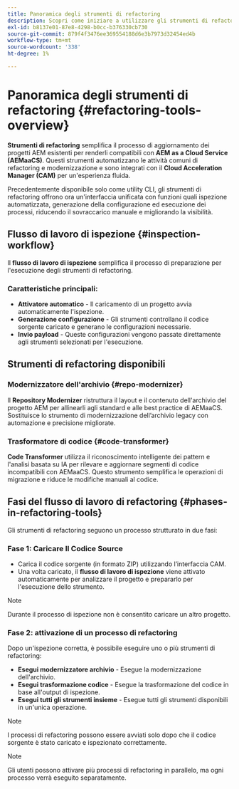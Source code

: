 ```yaml
---
title: Panoramica degli strumenti di refactoring
description: Scopri come iniziare a utilizzare gli strumenti di refactoring di AEM
exl-id: b8137e01-87e8-4298-b0cc-b376330cb730
source-git-commit: 879f4f3476ee369554188d6e3b7973d32454ed4b
workflow-type: tm+mt
source-wordcount: '338'
ht-degree: 1%

---
```


<!-- Alexandru: temporarily commeting this out, since it breaks validation

>[!CONTEXTUALHELP]
>id="aemcloud_rs_overview"
>title="Overview"
>abstract="Refactoring Tools is a solution developed by Adobe to help refactor existing AEM projects for compatibility with AEM as a Cloud Service. The tools are executed via Cloud Acceleration Manager (CAM) and automate key modernization tasks."
>additional-url="https://experienceleague.adobe.com/docs/experience-manager-cloud-service/content/migration-journey/cloud-migration/content-transfer-tool/guidelines-best-practices-content-transfer-tool.html?lang=it" text="Guidelines and Best Practices"

-->

# Panoramica degli strumenti di refactoring {#refactoring-tools-overview}

**Strumenti di refactoring** semplifica il processo di aggiornamento dei progetti AEM esistenti per renderli compatibili con **AEM as a Cloud Service (AEMaaCS)**. Questi strumenti automatizzano le attività comuni di refactoring e modernizzazione e sono integrati con il **Cloud Acceleration Manager (CAM)** per un&#39;esperienza fluida.

Precedentemente disponibile solo come utility CLI, gli strumenti di refactoring offrono ora un&#39;interfaccia unificata con funzioni quali ispezione automatizzata, generazione della configurazione ed esecuzione dei processi, riducendo il sovraccarico manuale e migliorando la visibilità.

## Flusso di lavoro di ispezione {#inspection-workflow}

Il **flusso di lavoro di ispezione** semplifica il processo di preparazione per l&#39;esecuzione degli strumenti di refactoring.

### Caratteristiche principali:

* **Attivatore automatico** - Il caricamento di un progetto avvia automaticamente l&#39;ispezione.
* **Generazione configurazione** - Gli strumenti controllano il codice sorgente caricato e generano le configurazioni necessarie.
* **Invio payload** - Queste configurazioni vengono passate direttamente agli strumenti selezionati per l&#39;esecuzione.

## Strumenti di refactoring disponibili

### Modernizzatore dell&#39;archivio {#repo-modernizer}

Il **Repository Modernizer** ristruttura il layout e il contenuto dell&#39;archivio del progetto AEM per allinearli agli standard e alle best practice di AEMaaCS. Sostituisce lo strumento di modernizzazione dell’archivio legacy con automazione e precisione migliorate.

### Trasformatore di codice {#code-transformer}

**Code Transformer** utilizza il riconoscimento intelligente dei pattern e l&#39;analisi basata su IA per rilevare e aggiornare segmenti di codice incompatibili con AEMaaCS. Questo strumento semplifica le operazioni di migrazione e riduce le modifiche manuali al codice.

## Fasi del flusso di lavoro di refactoring {#phases-in-refactoring-tools}

Gli strumenti di refactoring seguono un processo strutturato in due fasi:

### Fase 1: Caricare Il Codice Source

* Carica il codice sorgente (in formato ZIP) utilizzando l’interfaccia CAM.
* Una volta caricato, il **flusso di lavoro di ispezione** viene attivato automaticamente per analizzare il progetto e prepararlo per l&#39;esecuzione dello strumento.

>[!NOTE]
>Durante il processo di ispezione non è consentito caricare un altro progetto.

### Fase 2: attivazione di un processo di refactoring

Dopo un&#39;ispezione corretta, è possibile eseguire uno o più strumenti di refactoring:

* **Esegui modernizzatore archivio** - Esegue la modernizzazione dell&#39;archivio.
* **Esegui trasformazione codice** - Esegue la trasformazione del codice in base all&#39;output di ispezione.
* **Esegui tutti gli strumenti insieme** - Esegue tutti gli strumenti disponibili in un&#39;unica operazione.

>[!NOTE]
>I processi di refactoring possono essere avviati solo dopo che il codice sorgente è stato caricato e ispezionato correttamente.

>[!NOTE]
>Gli utenti possono attivare più processi di refactoring in parallelo, ma ogni processo verrà eseguito separatamente.
